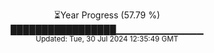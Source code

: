 <p align="center">
⏳Year Progress (57.79 %) <br>
█████████████████▁▁▁▁▁▁▁▁▁▁▁▁▁ <br>
<sub>Updated: Tue, 30 Jul 2024 12:35:49 GMT</sub>
</p>

